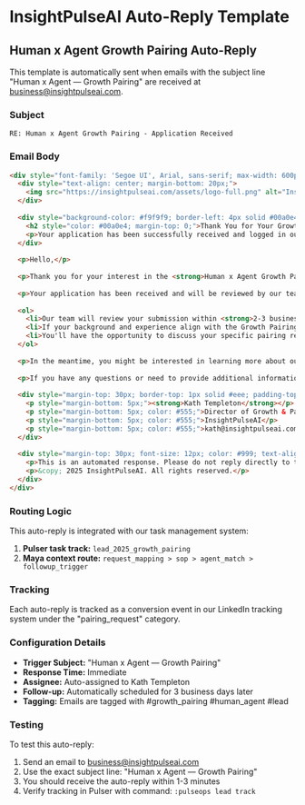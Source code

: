 # InsightPulseAI Auto-Reply Template

## Human x Agent Growth Pairing Auto-Reply

This template is automatically sent when emails with the subject line "Human x Agent — Growth Pairing" are received at business@insightpulseai.com.

### Subject
```
RE: Human x Agent Growth Pairing - Application Received
```

### Email Body
```html
<div style="font-family: 'Segoe UI', Arial, sans-serif; max-width: 600px; margin: 0 auto; padding: 20px; color: #333;">
  <div style="text-align: center; margin-bottom: 20px;">
    <img src="https://insightpulseai.com/assets/logo-full.png" alt="InsightPulseAI Logo" style="max-width: 200px;">
  </div>
  
  <div style="background-color: #f9f9f9; border-left: 4px solid #00a0e4; padding: 15px; margin-bottom: 20px;">
    <h2 style="color: #00a0e4; margin-top: 0;">Thank You for Your Growth Pairing Interest!</h2>
    <p>Your application has been successfully received and logged in our system.</p>
  </div>
  
  <p>Hello,</p>
  
  <p>Thank you for your interest in the <strong>Human x Agent Growth Pairing</strong> opportunity at InsightPulseAI. We appreciate you taking the time to reach out to us.</p>
  
  <p>Your application has been received and will be reviewed by our team. Here's what you can expect next:</p>
  
  <ol>
    <li>Our team will review your submission within <strong>2-3 business days</strong></li>
    <li>If your background and experience align with the Growth Pairing opportunity, we will contact you to schedule an initial conversation</li>
    <li>You'll have the opportunity to discuss your specific pairing request with Edge + Maya</li>
  </ol>
  
  <p>In the meantime, you might be interested in learning more about our approach to Human x Agent collaboration on our <a href="https://insightpulseai.com/insights/blog/human-agent-teaming" style="color: #00a0e4;">blog</a>.</p>
  
  <p>If you have any questions or need to provide additional information, please reply to this email or contact us at support@insightpulseai.com.</p>
  
  <div style="margin-top: 30px; border-top: 1px solid #eee; padding-top: 20px;">
    <p style="margin-bottom: 5px;"><strong>Kath Templeton</strong></p>
    <p style="margin-bottom: 5px; color: #555;">Director of Growth & Partnerships</p>
    <p style="margin-bottom: 5px; color: #555;">InsightPulseAI</p>
    <p style="margin-bottom: 5px; color: #555;">kath@insightpulseai.com | <a href="https://calendly.com/insightpulseai/intro" style="color: #00a0e4;">Schedule a Call</a></p>
  </div>
  
  <div style="margin-top: 30px; font-size: 12px; color: #999; text-align: center;">
    <p>This is an automated response. Please do not reply directly to this email for support inquiries.</p>
    <p>&copy; 2025 InsightPulseAI. All rights reserved.</p>
  </div>
</div>
```

### Routing Logic

This auto-reply is integrated with our task management system:

1. **Pulser task track:** `lead_2025_growth_pairing`
2. **Maya context route:** `request_mapping > sop > agent_match > followup_trigger`

### Tracking

Each auto-reply is tracked as a conversion event in our LinkedIn tracking system under the "pairing_request" category.

### Configuration Details

- **Trigger Subject:** "Human x Agent — Growth Pairing"
- **Response Time:** Immediate
- **Assignee:** Auto-assigned to Kath Templeton
- **Follow-up:** Automatically scheduled for 3 business days later
- **Tagging:** Emails are tagged with #growth_pairing #human_agent #lead

### Testing

To test this auto-reply:

1. Send an email to business@insightpulseai.com
2. Use the exact subject line: "Human x Agent — Growth Pairing"
3. You should receive the auto-reply within 1-3 minutes
4. Verify tracking in Pulser with command: `:pulseops lead track`